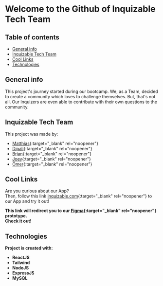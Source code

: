 # Welcome to the Github of Inquizable Tech Team

## Table of contents
* [General info](#general-info)
* [Inquizable Tech Team](#inquizable-tech-team)
* [Cool Links](#cool-links)
* [Technologies](#technologies)

## General info
This project's journey started during our bootcamp. We, as a Team, decided to create a community which loves to challenge themselves. 
But, that's not all. Our Inquizers are even able to contribute with their own questions to the community.

## Inquizable Tech Team
This project was made by:
* [Matthias](https://github.com/MatthiasvsGitHub){:target="_blank" rel="noopener"}
* [Dipali](https://github.com/Dipalibedarkar){:target="_blank" rel="noopener"}
* [Brian](https://github.com/desiredstate2021){:target="_blank" rel="noopener"}
* [Joey](https://github.com/joey-ammar){:target="_blank" rel="noopener"}
* [Ömer](https://github.com/oemerueguer){:target="_blank" rel="noopener"}

## Cool Links

Are you curious about our App? <br/>
Then, follow this link [inquizable.com](https://www.inquizable.com/home){:target="_blank" rel="noopener"} to our App and try it out! <b/> <br/>

This link will redirect you to our [Figma](https://www.figma.com/proto/I5NdL5ou6My2V6eNsFVC7U/Inquizable-Mobile-Wireframe?scaling=scale-down&page-id=0%3A1&node-id=2%3A2){:target="_blank" rel="noopener"} prototype. <br/> 
Check it out!


## Technologies
Project is created with:
* ReactJS
* Tailwind
* NodeJS
* ExpressJS
* MySQL
